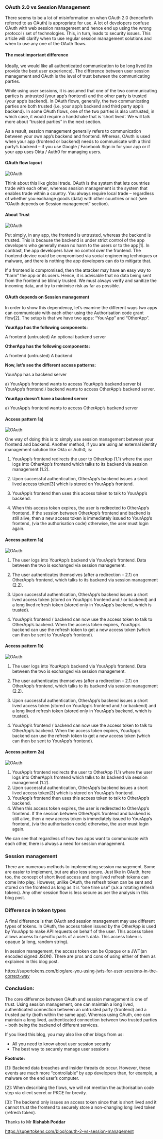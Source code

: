 ### OAuth 2.0 vs Session Management

There seems to be a lot of misinformation on when OAuth 2.0 (henceforth referred to as OAuth) is appropriate for use. A lot of developers confuse OAuth with web session management and hence end up using the wrong protocol / set of technologies. This, in turn, leads to security issues. This article will clarify when to use regular session management solutions and when to use any one of the OAuth flows.

#### The most important difference

Ideally, we would like all authenticated communication to be long lived (to provide the best user experience). The difference between user session management and OAuth is the level of trust between the communicating parties.

While using user sessions, it is assumed that one of the two communicating parties is untrusted (your app’s frontend) and the other party is trusted (your app’s backend). In OAuth flows, generally, the two communicating parties are both trusted (i.e. your app’s backend and third party app’s backend). In some OAuth flows, one of the two parties is also untrusted, in which case, it would require a handshake that is ‘short lived’. We will talk more about “trusted parties” in the next section.

As a result, session management generally refers to communication between your own app’s backend and frontend. Whereas, OAuth is used when your app (frontend or backend) needs to communicate with a third party’s backend – if you use Google / Facebook Sign in for your app or if your app uses Okta / Auth0 for managing users.

#### OAuth flow layout

![OAuth](img/oauth_flow.png)


Think about this like global trade. OAuth is the system that lets countries trade with each other, whereas session management is the system that enables trade within a country. You always require local trade – regardless of whether you exchange goods (data) with other countries or not (see “OAuth depends on Session management” section).


#### About Trust

![OAuth](img/oauth_trust.png)

Put simply, in any app, the frontend is untrusted, whereas the backend is trusted. This is because the backend is under strict control of the app developers who generally mean no harm to the users or to the app[1]. In contrast, the app developers have no control over the frontend. The frontend device could be compromised via social engineering techniques or malware, and there is nothing the app developers can do to mitigate that.

If a frontend is compromised, then the attacker may have an easy way to “harm” the app or its users. Hence, it is advisable that no data being sent from the frontend be blindly trusted. We must always verify and sanitize the incoming data, and try to minimise risk as far as possible.

#### OAuth depends on Session management

In order to show this dependency, let’s examine the different ways two apps can communicate with each other using the Authorisation code grant flow[2]. The setup is that we have two apps: “YourApp” and “OtherApp”.

**YourApp has the following components:**

A frontend (untrusted)
An optional backend server

**OtherApp has the following components:**

A frontend (untrusted)
A backend

**Now, let’s see the different access patterns:**

YourApp has a backend server

a) YourApp’s frontend wants to access YourApp’s backend server b) YourApp’s frontend / backend wants to access OtherApp’s backend server.

**YourApp doesn’t have a backend server**

a) YourApp’s frontend wants to access OtherApp’s backend server

#### Access pattern 1a)

![OAuth](img/oauth_access_pattern_1a.png )

One way of doing this is to simply use session management between your frontend and backend. Another method, if you are using an external identity management solution like Okta or Auth0, is:

1. YourApp’s frontend redirects the user to OtherApp (1.1) where the user logs into OtherApp’s frontend which talks to its backend via session management (1.2).

2. Upon successful authentication, OtherApp’s backend issues a short lived access token[3] which is stored on YourApp’s frontend.

3. YourApp’s frontend then uses this access token to talk to YourApp’s backend.

4. When this access token expires, the user is redirected to OtherApp’s frontend. If the session between OtherApp’s frontend and backend is still alive, then a new access token is immediately issued to YourApp’s frontend, (via the authorisation code) otherwise, the user must login again.

#### Access pattern 1a)


![OAuth](img/oauth_access_pattern_1a.png)

1. The user logs into YourApp’s backend via YourApp’s frontend. Data between the two is exchanged via session management.

2. The user authenticates themselves (after a redirection – 2.1) on OtherApp’s frontend, which talks to its backend via session management (2.2).

3. Upon successful authentication, OtherApp’s backend issues a short lived access token (stored on YourApp’s frontend and / or backend) and a long lived refresh token (stored only in YourApp’s backend, which is trusted).

4. YourApp’s frontend / backend can now use the access token to talk to OtherApp’s backend. When the access token expires, YourApp’s backend can use the refresh token to get a new access token (which can then be sent to YourApp’s frontend).


#### Access pattern 1b)

![OAuth](img/oauth_access_pattern_1b.png)

1. The user logs into YourApp’s backend via YourApp’s frontend. Data between the two is exchanged via session management.

2. The user authenticates themselves (after a redirection – 2.1) on OtherApp’s frontend, which talks to its backend via session management (2.2).

3. Upon successful authentication, OtherApp’s backend issues a short lived access token (stored on YourApp’s frontend and / or backend) and a long lived refresh token (stored only in YourApp’s backend, which is trusted).

4. YourApp’s frontend / backend can now use the access token to talk to OtherApp’s backend. When the access token expires, YourApp’s backend can use the refresh token to get a new access token (which can then be sent to YourApp’s frontend).

#### Access pattern 2a)

![OAuth](img/oauth_access_pattern_2a.png)

1. YourApp’s frontend redirects the user to OtherApp (1.1) where the user logs into OtherApp’s frontend which talks to its backend via session management (1.2).
2. Upon successful authentication, OtherApp’s backend issues a short lived access token[3] which is stored on YourApp’s frontend.
3. YourApp’s frontend then uses this access token to talk to OtherApp’s backend.
4. When this access token expires, the user is redirected to OtherApp’s frontend. If the session between OtherApp’s frontend and backend is still alive, then a new access token is immediately issued to YourApp’s frontend, (via the authorisation code) otherwise, the user must login again.

We can see that regardless of how two apps want to communicate with each other, there is always a need for session management.

### Session management

There are numerous methods to implementing session management. Some are easier to implement, but are also less secure. Just like in OAuth, here too, the concept of short lived access and long lived refresh tokens can come into play. However, unlike OAuth, the refresh token can be sent and stored on the frontend as long as it is “one time use” (a.k.a rotating refresh tokens). Any other session flow is less secure as per the analysis in this blog post.


### Difference in token types

A final difference is that OAuth and session management may use different types of tokens. In OAuth, the access token issued by the OtherApp is used by YourApp to make API requests on behalf of the user. This access token allows access to specific parts of a user’s data. This access token is opaque (a long, random string).

In session management, the access token can be Opaque or a JWT(an encoded signed JSON). There are pros and cons of using either of them as explained in this blog post.

https://supertokens.com/blog/are-you-using-jwts-for-user-sessions-in-the-correct-way

### Conclusion:

The core difference between OAuth and session management is one of trust. Using session management, one can maintain a long lived, authenticated connection between an untrusted party (frontend) and a trusted party (both within the same app). Whereas using OAuth, one can maintain a long lived, authenticated connection between two trusted parties – both being the backend of different services.

If you liked this blog, you may also like other blogs from us:

- All you need to know about user session security
- The best way to securely manage user sessions

**Footnote:**

[1]: Backend data breaches and insider threats do occur. However, these events are much more “controllable” by app developers than, for example, a malware on the end user’s computer.

[2]: When describing the flows, we will not mention the authorisation code step via client secret or PKCE for brevity.

[3]: The backend only issues an access token since that is short lived and it cannot trust the frontend to securely store a non-changing long lived token (refresh token).


Thanks to Mr **Rishabh Poddar** 

https://supertokens.com/blog/oauth-2-vs-session-management


